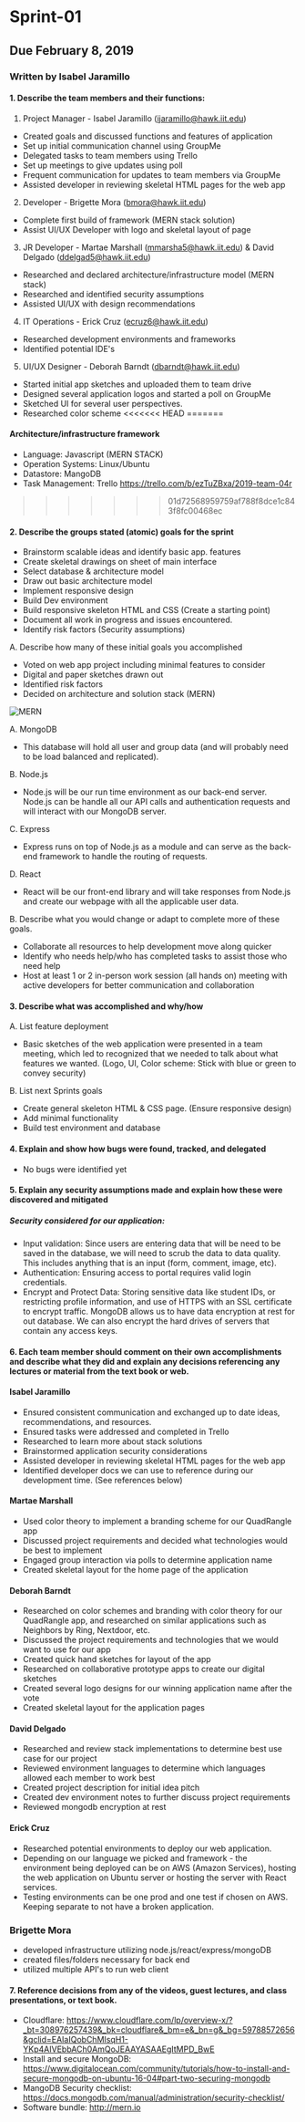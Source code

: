 # Sprint-01
## Due February 8, 2019
### Written by Isabel Jaramillo

#### 1. Describe the team members and their functions:
1. Project Manager - Isabel Jaramillo (ijaramillo@hawk.iit.edu)
* Created goals and discussed functions and features of application
* Set up initial communication channel using GroupMe
* Delegated tasks to team members using Trello
* Set up meetings to give updates using poll
* Frequent communication for updates to team members via GroupMe
* Assisted developer in reviewing skeletal HTML pages for the web app

2. Developer - Brigette Mora (bmora@hawk.iit.edu)
* Complete first build of framework (MERN stack solution)
* Assist UI/UX Developer with logo and skeletal layout of page

3. JR Developer - Martae Marshall (mmarsha5@hawk.iit.edu) & David Delgado (ddelgad5@hawk.iit.edu)
* Researched and declared architecture/infrastructure model (MERN stack)
* Researched and identified security assumptions
* Assisted UI/UX with design recommendations

4. IT Operations - Erick Cruz (ecruz6@hawk.iit.edu)
* Researched development environments and frameworks
* Identified potential IDE's

5. UI/UX Designer - Deborah Barndt (dbarndt@hawk.iit.edu)
* Started initial app sketches and uploaded them to team drive
* Designed several application logos and started a poll on GroupMe
* Sketched UI for several user perspectives.
* Researched color scheme
<<<<<<< HEAD
=======

#### Architecture/infrastructure framework
* Language: Javascript (MERN STACK)
* Operation Systems: Linux/Ubuntu
* Datastore: MangoDB
* Task Management: Trello https://trello.com/b/ezTuZBxa/2019-team-04r
>>>>>>> 01d72568959759af788f8dce1c843f8fc00468ec

#### 2. Describe the groups stated (atomic) goals for the sprint
* Brainstorm scalable ideas and identify basic app. features
* Create skeletal drawings on sheet of main interface
* Select database & architecture model
* Draw out basic architecture model
* Implement responsive design
* Build Dev environment
* Build responsive skeleton HTML and CSS (Create a starting point)
* Document all work in progress and issues encountered.
* Identify risk factors (Security assumptions)

A. Describe how many of these initial goals you accomplished
* Voted on web app project including minimal features to consider
* Digital and paper sketches drawn out
* Identified risk factors
* Decided on architecture and solution stack (MERN)

![MERN](/diagrams/mern_stack.jpg "Mern_stack_solution")

A. MongoDB

* This database will hold all user and group data (and will probably need to be load balanced and replicated).

B. Node.js

* Node.js will be our run time environment as our back-end server. Node.js can be handle all our API calls and authentication requests and will interact with our MongoDB server.

C. Express

* Express runs on top of Node.js as a module and can serve as the back-end framework to handle the routing of requests.

D. React

* React will be our front-end library and will take responses from Node.js and create our webpage with all the applicable user data.


B. Describe what you would change or adapt to complete more of these goals.
* Collaborate all resources to help development move along quicker
* Identify who needs help/who has completed tasks to assist those who need help
* Host at least 1 or 2 in-person work session (all hands on) meeting with active developers for better communication and collaboration

#### 3. Describe what was accomplished and why/how
A. List feature deployment
* Basic sketches of the web application were presented in a team meeting, which led to recognized that we needed to talk about what features we wanted. (Logo, UI, Color scheme: Stick with blue or green to convey security)

B. List next Sprints goals
* Create general skeleton HTML & CSS page. (Ensure responsive design)
* Add minimal functionality
* Build test environment and database


#### 4. Explain and show how bugs were found, tracked, and delegated
* No bugs were identified yet

#### 5. Explain any security assumptions made and explain how these were discovered and mitigated
##### Security considered for our application:
- Input validation: Since users are entering data that will be need to be saved in the database, we will need to scrub the data to data quality. This includes anything that is an input (form, comment, image, etc).
- Authentication: Ensuring access to portal requires valid login credentials.
- Encrypt and Protect Data: Storing sensitive data like student IDs, or restricting profile information, and use of HTTPS with an SSL certificate to encrypt traffic. MongoDB allows us to have data encryption at rest for out database. We can also encrypt the hard drives of servers that contain any access keys.


#### 6. Each team member should comment on their own accomplishments and describe what they did and explain any decisions referencing any lectures or material from the text book or web.

#### Isabel Jaramillo
- Ensured consistent communication and exchanged up to date ideas, recommendations, and resources.
- Ensured tasks were addressed and completed in Trello
- Researched to learn more about stack solutions
- Brainstormed application security considerations
- Assisted developer in reviewing skeletal HTML pages for the web app
- Identified developer docs we can use to reference during our development time. (See references below)

#### Martae Marshall
- Used color theory to implement a branding scheme for our QuadRangle app
- Discussed project requirements and decided what technologies would be best to implement
- Engaged group interaction via polls to determine application name
- Created skeletal layout for the home page of the application

#### Deborah Barndt
- Researched on color schemes and branding with color theory for our QuadRangle app, and researched on similar applications such as Neighbors by Ring, Nextdoor, etc.
- Discussed the project requirements and technologies that we would want to use for our app
- Created quick hand sketches for layout of the app
- Researched on collaborative prototype apps to create our digital sketches
- Created several logo designs for our winning application name after the vote
- Created skeletal layout for the application pages

#### David Delgado
- Researched and review stack implementations to determine best use case for our project
- Reviewed environment languages to determine which languages allowed each member to work best
- Created project description for initial idea pitch
- Created dev environment notes to further discuss project requirements
- Reviewed mongodb encryption at rest

#### Erick Cruz
- Researched potential environments to deploy our web application.
- Depending on our language we picked and framework - the environment being deployed can be on AWS (Amazon Services), hosting the web application on Ubuntu server or hosting the server with React services.
- Testing environments can be one prod and one test if chosen on AWS. Keeping separate to not have a broken application.

### Brigette Mora
- developed infrastructure utilizing node.js/react/express/mongoDB
- created files/folders necessary for back end
- utilized multiple API's to run web client 

#### 7. Reference decisions from any of the videos, guest lectures, and class presentations, or text book.
- Cloudflare: https://www.cloudflare.com/lp/overview-x/?_bt=308976257439&_bk=cloudflare&_bm=e&_bn=g&_bg=59788572656&gclid=EAIaIQobChMIsqH1-YKp4AIVEbbACh0AmQoJEAAYASAAEgItMPD_BwE
- Install and secure MongoDB: https://www.digitalocean.com/community/tutorials/how-to-install-and-secure-mongodb-on-ubuntu-16-04#part-two-securing-mongodb
- MangoDB Security checklist: https://docs.mongodb.com/manual/administration/security-checklist/
- Software bundle: http://mern.io
